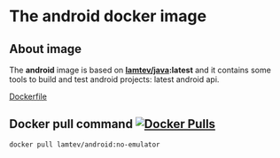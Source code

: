 # The android docker image

## About image

The __android__ image is based on [__lamtev/java__](https://hub.docker.com/r/lamtev/java/)__:latest__ and it contains some tools to build and test android projects: latest android api.

[Dockerfile](https://github.com/lamtev/build-tools-dockers/blob/master/android/full/Dockerfile)

## Docker pull command [![Docker Pulls](https://img.shields.io/docker/pulls/lamtev/android.svg?style=flat-square)](https://hub.docker.com/r/lamtev/android/)

`docker pull lamtev/android:no-emulator`
